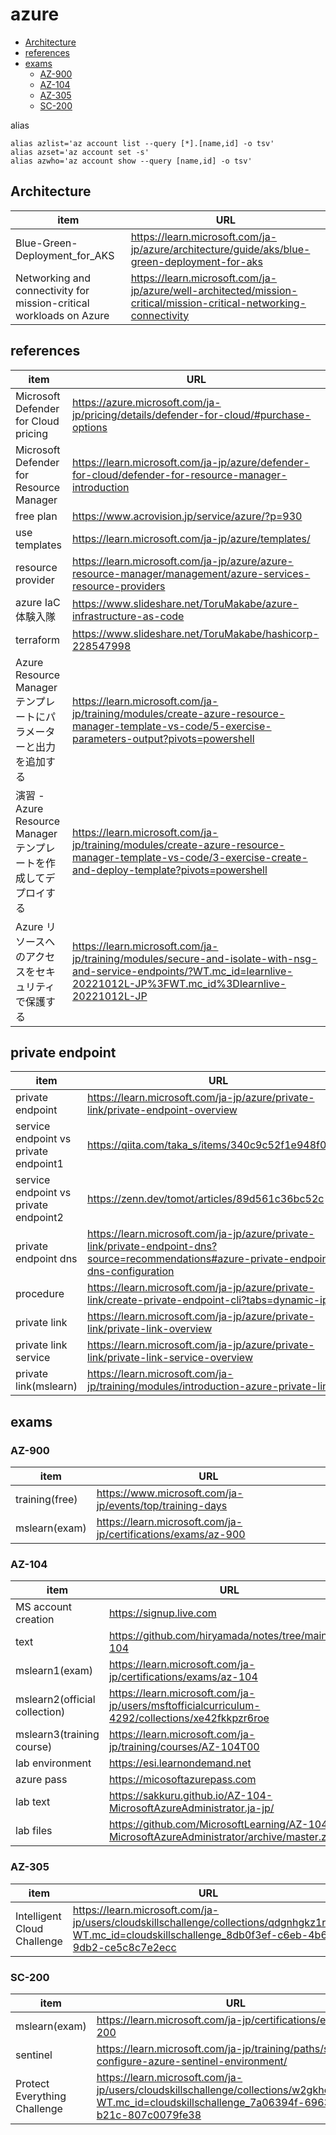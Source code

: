 # azure
- [Architecture](https://github.com/yosshiki/cloud/blob/main/azure/README.md#Architecture)
- [references](https://github.com/yosshiki/cloud/blob/main/azure/README.md#references)
- [exams](https://github.com/yosshiki/cloud/blob/main/azure/README.md#exams)
  - [AZ-900](https://github.com/yosshiki/cloud/blob/main/azure/README.md#az-900)  
  - [AZ-104](https://github.com/yosshiki/cloud/blob/main/azure/README.md#az-104)  
  - [AZ-305](https://github.com/yosshiki/cloud/blob/main/azure/README.md#az-305)  
  - [SC-200](https://github.com/yosshiki/cloud/blob/main/azure/README.md#SC-200)  

alias
```
alias azlist='az account list --query [*].[name,id] -o tsv'
alias azset='az account set -s'
alias azwho='az account show --query [name,id] -o tsv'
```

## Architecture
|item|URL|
|---|---|
|Blue-Green-Deployment_for_AKS|https://learn.microsoft.com/ja-jp/azure/architecture/guide/aks/blue-green-deployment-for-aks|
|Networking and connectivity for mission-critical workloads on Azure|https://learn.microsoft.com/ja-jp/azure/well-architected/mission-critical/mission-critical-networking-connectivity|

## references
|item|URL|
|---|---|
|Microsoft Defender for Cloud pricing|https://azure.microsoft.com/ja-jp/pricing/details/defender-for-cloud/#purchase-options|
|Microsoft Defender for Resource Manager|https://learn.microsoft.com/ja-jp/azure/defender-for-cloud/defender-for-resource-manager-introduction|
|free plan|https://www.acrovision.jp/service/azure/?p=930|
|use templates|https://learn.microsoft.com/ja-jp/azure/templates/|
|resource provider|https://learn.microsoft.com/ja-jp/azure/azure-resource-manager/management/azure-services-resource-providers|
|azure IaC 体験入隊|https://www.slideshare.net/ToruMakabe/azure-infrastructure-as-code|
|terraform|https://www.slideshare.net/ToruMakabe/hashicorp-228547998|
|Azure Resource Manager テンプレートにパラメーターと出力を追加する|https://learn.microsoft.com/ja-jp/training/modules/create-azure-resource-manager-template-vs-code/5-exercise-parameters-output?pivots=powershell|
|演習 - Azure Resource Manager テンプレートを作成してデプロイする|https://learn.microsoft.com/ja-jp/training/modules/create-azure-resource-manager-template-vs-code/3-exercise-create-and-deploy-template?pivots=powershell|
|Azure リソースへのアクセスをセキュリティで保護する|https://learn.microsoft.com/ja-jp/training/modules/secure-and-isolate-with-nsg-and-service-endpoints/?WT.mc_id=learnlive-20221012L-JP%3FWT.mc_id%3Dlearnlive-20221012L-JP|

## private endpoint
|item|URL|
|---|---|
|private endpoint|https://learn.microsoft.com/ja-jp/azure/private-link/private-endpoint-overview|
|service endpoint vs private endpoint1|https://qiita.com/taka_s/items/340c9c52f1e948f0f753|
|service endpoint vs private endpoint2|https://zenn.dev/tomot/articles/89d561c36bc52c|
|private endpoint dns|https://learn.microsoft.com/ja-jp/azure/private-link/private-endpoint-dns?source=recommendations#azure-private-endpoint-dns-configuration|
|procedure|https://learn.microsoft.com/ja-jp/azure/private-link/create-private-endpoint-cli?tabs=dynamic-ip|
|private link|https://learn.microsoft.com/ja-jp/azure/private-link/private-link-overview|
|private link service|https://learn.microsoft.com/ja-jp/azure/private-link/private-link-service-overview|
|private link(mslearn)|https://learn.microsoft.com/ja-jp/training/modules/introduction-azure-private-link/|

## exams
### AZ-900
|item|URL|
|---|---|
|training(free)|https://www.microsoft.com/ja-jp/events/top/training-days|  
|mslearn(exam)|https://learn.microsoft.com/ja-jp/certifications/exams/az-900|  
  
### AZ-104  
|item|URL|
|---|---|
|MS account creation|https://signup.live.com|
|text| https://github.com/hiryamada/notes/tree/main/AZ-104|  
|mslearn1(exam)|https://learn.microsoft.com/ja-jp/certifications/exams/az-104|
|mslearn2(official collection)|https://learn.microsoft.com/ja-jp/users/msftofficialcurriculum-4292/collections/xe42fkkpzr6roe|
|mslearn3(training course)|https://learn.microsoft.com/ja-jp/training/courses/AZ-104T00|
|lab environment|https://esi.learnondemand.net|
|azure pass|https://micosoftazurepass.com|
|lab text|https://sakkuru.github.io/AZ-104-MicrosoftAzureAdministrator.ja-jp/|  
|lab files|https://github.com/MicrosoftLearning/AZ-104JA-MicrosoftAzureAdministrator/archive/master.zip|  

### AZ-305

|item|URL|
|---|---|
|Intelligent Cloud Challenge|https://learn.microsoft.com/ja-jp/users/cloudskillschallenge/collections/qdgnhgkz1r78?WT.mc_id=cloudskillschallenge_8db0f3ef-c6eb-4b6f-9db2-ce5c8c7e2ecc|


### SC-200
|item|URL|
|---|---|
|mslearn(exam)|https://learn.microsoft.com/ja-jp/certifications/exams/sc-200|
|sentinel|https://learn.microsoft.com/ja-jp/training/paths/sc-200-configure-azure-sentinel-environment/|
|Protect Everything Challenge|https://learn.microsoft.com/ja-jp/users/cloudskillschallenge/collections/w2gkho113y7w?WT.mc_id=cloudskillschallenge_7a06394f-6963-44b8-b21c-807c0079fe38|
